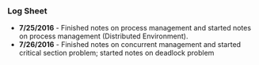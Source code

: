 ### Log Sheet
- **7/25/2016** - Finished notes on process management and started notes on process management (Distributed Environment).
- **7/26/2016** - Finished notes on concurrent management and started critical section problem; started notes on deadlock problem
